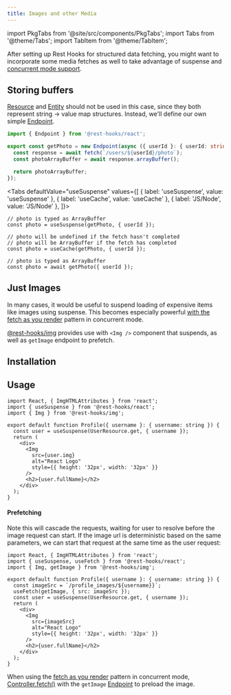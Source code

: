 ```yaml
---
title: Images and other Media
---
```


<head>
  <title>Using React Suspense with Images and other Media | Rest Hooks</title>
</head>

import PkgTabs from '@site/src/components/PkgTabs';
import Tabs from '@theme/Tabs';
import TabItem from '@theme/TabItem';

After setting up Rest Hooks for structured data fetching, you might want to incorporate
some media fetches as well to take advantage of suspense and [concurrent mode support](https://resthooks.io/docs/guides/render-as-you-fetch).

## Storing buffers

[Resource](/rest/api/createResource) and [Entity](/rest/api/Entity) should not be used in this case, since they both represent
string -> value map structures. Instead, we'll define our own simple [Endpoint](/rest/api/Endpoint).

```typescript
import { Endpoint } from '@rest-hooks/react';

export const getPhoto = new Endpoint(async ({ userId }: { userId: string }) => {
  const response = await fetch(`/users/${userId}/photo`);
  const photoArrayBuffer = await response.arrayBuffer();

  return photoArrayBuffer;
});
```

<Tabs
defaultValue="useSuspense"
values={[
{ label: 'useSuspense', value: 'useSuspense' },
{ label: 'useCache', value: 'useCache' },
{ label: 'JS/Node', value: 'JS/Node' },
]}>
<TabItem value="useSuspense">

```tsx
// photo is typed as ArrayBuffer
const photo = useSuspense(getPhoto, { userId });
```

</TabItem>
<TabItem value="useCache">

```tsx
// photo will be undefined if the fetch hasn't completed
// photo will be ArrayBuffer if the fetch has completed
const photo = useCache(getPhoto, { userId });
```

</TabItem>
<TabItem value="JS/Node">

```tsx
// photo is typed as ArrayBuffer
const photo = await getPhoto({ userId });
```

</TabItem>
</Tabs>

## Just Images

In many cases, it would be useful to suspend loading of expensive items like
images using suspense. This becomes especially powerful [with the fetch as you render](https://resthooks.io/docs/guides/render-as-you-fetch) pattern in concurrent mode.

[@rest-hooks/img](https://www.npmjs.com/package/@rest-hooks/img) provides use with `<Img />` component that suspends, as well as `getImage` endpoint to prefetch.

## Installation

<PkgTabs pkgs="@rest-hooks/img" />

## Usage

```tsx title="Profile.tsx"
import React, { ImgHTMLAttributes } from 'react';
import { useSuspense } from '@rest-hooks/react';
import { Img } from '@rest-hooks/img';

export default function Profile({ username }: { username: string }) {
  const user = useSuspense(UserResource.get, { username });
  return (
    <div>
      <Img
        src={user.img}
        alt="React Logo"
        style={{ height: '32px', width: '32px' }}
      />
      <h2>{user.fullName}</h2>
    </div>
  );
}
```

#### Prefetching

Note this will cascade the requests, waiting for user to resolve before
the image request can start. If the image url is deterministic based on the same parameters, we can start that request at the same time as the user request:

```tsx title="Profile.tsx"
import React, { ImgHTMLAttributes } from 'react';
import { useSuspense, useFetch } from '@rest-hooks/react';
import { Img, getImage } from '@rest-hooks/img';

export default function Profile({ username }: { username: string }) {
  const imageSrc = `/profile_images/${username}}`;
  useFetch(getImage, { src: imageSrc });
  const user = useSuspense(UserResource.get, { username });
  return (
    <div>
      <Img
        src={imageSrc}
        alt="React Logo"
        style={{ height: '32px', width: '32px' }}
      />
      <h2>{user.fullName}</h2>
    </div>
  );
}
```

When using the [fetch as you render](../guides/render-as-you-fetch) pattern in concurrent mode, [Controller.fetch()](../api/Controller.md#fetch) with the `getImage`
[Endpoint](/rest/api/Endpoint) to preload the image.
